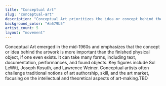 ```yaml
---
title: "Conceptual Art"
slug: "conceptual-art"
description: "Conceptual Art prioritizes the idea or concept behind the artwork over traditional aesthetic and material concerns."
background_color: "#a679b5"
artist_count: 5
layout: "movement"
---
```


Conceptual Art emerged in the mid-1960s and emphasizes that the concept or idea behind the artwork is more important than the finished physical object, if one even exists. It can take many forms, including text, documentation, performances, and found objects. Key figures include Sol LeWitt, Joseph Kosuth, and Lawrence Weiner. Conceptual artists often challenge traditional notions of art authorship, skill, and the art market, focusing on the intellectual and theoretical aspects of art-making.TBD

